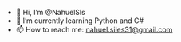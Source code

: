 - 👋 Hi, I’m @NahuelSls
- 🌱 I’m currently learning Python and C#
- 📫 How to reach me: nahuel.siles31@gmail.com



<!---
NahuelSls/NahuelSls is a ✨ special ✨ repository because its `README.md` (this file) appears on your GitHub profile.
You can click the Preview link to take a look at your changes.
--->
